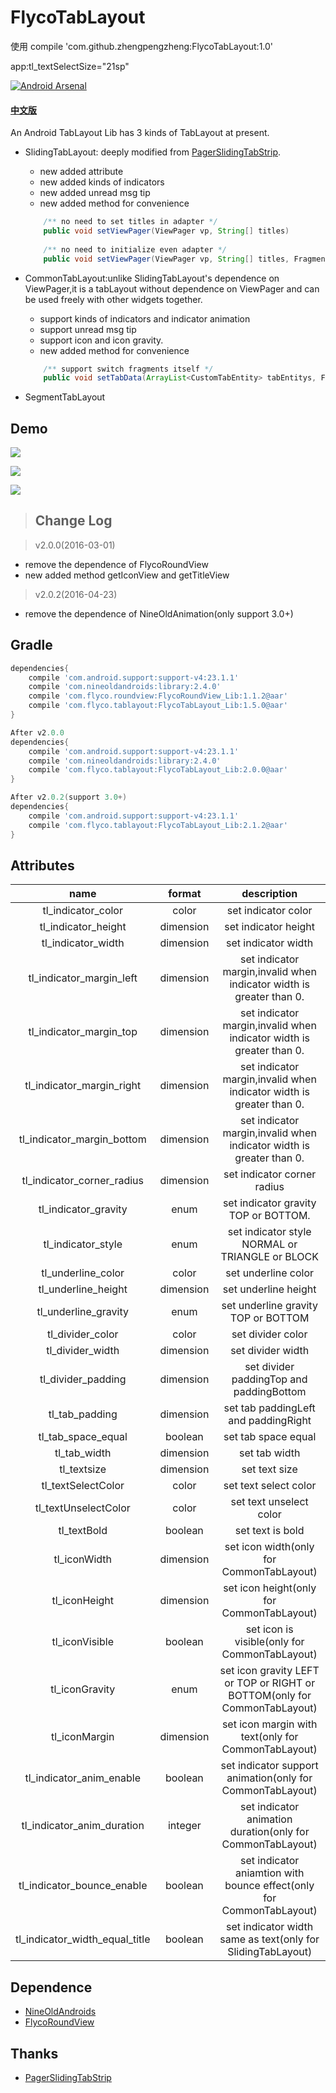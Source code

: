 # FlycoTabLayout

使用     compile 'com.github.zhengpengzheng:FlycoTabLayout:1.0'

app:tl_textSelectSize="21sp"




[![Android Arsenal](https://img.shields.io/badge/Android%20Arsenal-FlycoTabLayout-green.svg?style=true)](https://android-arsenal.com/details/1/2756)
#### [中文版](https://github.com/H07000223/FlycoTabLayout/blob/master/README_CN.md)
An Android TabLayout Lib has 3 kinds of TabLayout at present.

* SlidingTabLayout: deeply modified from [PagerSlidingTabStrip](https://github.com/jpardogo/PagerSlidingTabStrip).
    * new added attribute
    * new added kinds of indicators
    * new added unread msg tip
    * new added method for convenience
    
    ```java
        /** no need to set titles in adapter */
        public void setViewPager(ViewPager vp, String[] titles)
        
        /** no need to initialize even adapter */
        public void setViewPager(ViewPager vp, String[] titles, FragmentActivity fa, ArrayList<Fragment> fragments) 
    ```

* CommonTabLayout:unlike SlidingTabLayout's dependence on ViewPager,it is a tabLayout without dependence on ViewPager and 
can be used freely with other widgets together.
    * support kinds of indicators and indicator animation
    * support unread msg tip
    * support icon and icon gravity.
    * new added method for convenience
    
    ```java
        /** support switch fragments itself */
        public void setTabData(ArrayList<CustomTabEntity> tabEntitys, FragmentManager fm, int containerViewId, ArrayList<Fragment> fragments)
    ```

* SegmentTabLayout

## Demo
![](https://github.com/H07000223/FlycoTabLayout/blob/master/preview_1.gif)

![](https://github.com/H07000223/FlycoTabLayout/blob/master/preview_2.gif)

![](https://github.com/H07000223/FlycoTabLayout/blob/master/preview_3.gif)


>## Change Log

 > v2.0.0(2016-03-01)
   - remove the dependence of FlycoRoundView
   - new added method getIconView and getTitleView

 > v2.0.2(2016-04-23)
   - remove the dependence of NineOldAnimation(only support 3.0+)


## Gradle

```groovy
dependencies{
    compile 'com.android.support:support-v4:23.1.1'
    compile 'com.nineoldandroids:library:2.4.0'
    compile 'com.flyco.roundview:FlycoRoundView_Lib:1.1.2@aar'
    compile 'com.flyco.tablayout:FlycoTabLayout_Lib:1.5.0@aar'
}

After v2.0.0
dependencies{
    compile 'com.android.support:support-v4:23.1.1'
    compile 'com.nineoldandroids:library:2.4.0'
    compile 'com.flyco.tablayout:FlycoTabLayout_Lib:2.0.0@aar'
}

After v2.0.2(support 3.0+)
dependencies{
    compile 'com.android.support:support-v4:23.1.1'
    compile 'com.flyco.tablayout:FlycoTabLayout_Lib:2.1.2@aar'
}
```

## Attributes

|name|format|description|
|:---:|:---:|:---:|
| tl_indicator_color | color |set indicator color
| tl_indicator_height | dimension |set indicator height
| tl_indicator_width | dimension |set indicator width
| tl_indicator_margin_left | dimension |set indicator margin,invalid when indicator width is greater than 0.
| tl_indicator_margin_top | dimension |set indicator margin,invalid when indicator width is greater than 0.
| tl_indicator_margin_right | dimension |set indicator margin,invalid when indicator width is greater than 0.
| tl_indicator_margin_bottom | dimension |set indicator margin,invalid when indicator width is greater than 0.
| tl_indicator_corner_radius | dimension |set indicator corner radius
| tl_indicator_gravity | enum |set indicator gravity TOP or BOTTOM.
| tl_indicator_style | enum |set indicator style NORMAL or TRIANGLE or BLOCK
| tl_underline_color | color |set underline color
| tl_underline_height | dimension |set underline height
| tl_underline_gravity | enum |set underline gravity TOP or BOTTOM
| tl_divider_color | color |set divider color
| tl_divider_width | dimension |set divider width
| tl_divider_padding |dimension| set divider paddingTop and paddingBottom
| tl_tab_padding |dimension| set tab paddingLeft and paddingRight
| tl_tab_space_equal |boolean| set tab space equal
| tl_tab_width |dimension| set tab width
| tl_textsize |dimension| set text size
| tl_textSelectColor |color| set text select color
| tl_textUnselectColor |color|  set text unselect color
| tl_textBold |boolean| set text is bold 
| tl_iconWidth |dimension| set icon width(only for CommonTabLayout)
| tl_iconHeight |dimension|set icon height(only for CommonTabLayout)
| tl_iconVisible |boolean| set icon is visible(only for CommonTabLayout)
| tl_iconGravity |enum| set icon gravity LEFT or TOP or RIGHT or BOTTOM(only for CommonTabLayout)
| tl_iconMargin |dimension| set icon margin with text(only for CommonTabLayout)
| tl_indicator_anim_enable |boolean| set indicator support animation(only for CommonTabLayout)
| tl_indicator_anim_duration |integer| set indicator animation duration(only for CommonTabLayout)
| tl_indicator_bounce_enable |boolean| set indicator aniamtion with bounce effect(only for CommonTabLayout)
| tl_indicator_width_equal_title |boolean| set indicator width same as text(only for SlidingTabLayout)

## Dependence
*   [NineOldAndroids](https://github.com/JakeWharton/NineOldAndroids)
*   [FlycoRoundView](https://github.com/H07000223/FlycoRoundView)

## Thanks
*   [PagerSlidingTabStrip](https://github.com/jpardogo/PagerSlidingTabStrip)
